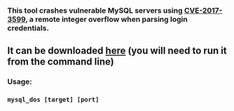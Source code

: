 ### This tool crashes vulnerable MySQL servers using [CVE-2017-3599](https://nvd.nist.gov/vuln/detail/CVE-2017-3599), a remote integer overflow when parsing login credentials.
## It can be downloaded [here](https://github.com/jptr218/mysql_dos/raw/main/mysql_dos.exe) (you will need to run it from the command line)
### Usage:

### `mysql_dos [target] [port]`
